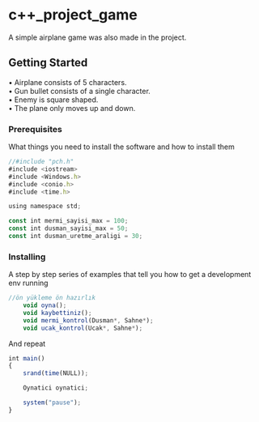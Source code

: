 # c++_project_game

A simple airplane game was also made in the project.

## Getting Started

• Airplane consists of 5 characters.<br>
• Gun bullet consists of a single character.<br>
• Enemy is square shaped.<br>
• The plane only moves up and down.<br>

### Prerequisites

What things you need to install the software and how to install them

```javascript
//#include "pch.h"
#include <iostream>
#include <Windows.h>
#include <conio.h>
#include <time.h>

using namespace std;

const int mermi_sayisi_max = 100;
const int dusman_sayisi_max = 50;
const int dusman_uretme_araligi = 30;
```

### Installing

A step by step series of examples that tell you how to get a development env running

```javascript
//ön yükleme ön hazırlık
	void oyna();
	void kaybettiniz();
	void mermi_kontrol(Dusman*, Sahne*);
	void ucak_kontrol(Ucak*, Sahne*);
```

And repeat

```javascript
int main()
{
	srand(time(NULL));

	Oynatici oynatici;

	system("pause");
}
```


